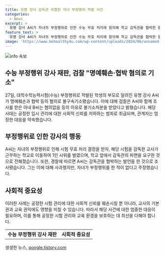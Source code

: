 ```yaml
---
title: 유명 강사 감독관 위협한 자녀 부정행위 적발 사건
categories:
  - News
excerpt: >
  유명 강사 A씨가 자녀의 부정행위로 인한 수능 무효 처리에 항의해 학교 감독관을 협박한 혐의로 검찰에 고발되었다. A씨의 아내는 불기소처분을 받았으며, A씨는 이를 부인하며 논란을 일으키자 사과문을 올렸지만 논란은 여전히 계속되고 있다. 이에 대해 검찰은 공정한 입시 관리에 대한 사회적 신뢰를 저하하는 범죄에 대해 엄정 대응할 것이라고 밝혔다.
feature_text: >
  유명 강사 A씨가 자녀의 부정행위로 인한 수능 무효 처리에 항의해 학교 감독관을 협박한 혐의로 검찰에 고발되었다. A씨의 아내는 불기소처분을 받았으며, A씨는 이를 부인하며 논란을 일으키자 사과문을 올렸지만 논란은 여전히 계속되고 있다. 이에 대해 검찰은 공정한 입시 관리에 대한 사회적 신뢰를 저하하는 범죄에 대해 엄정 대응할 것이라고 밝혔다.
image: 'https://www.behealthy4u.com/wp-content/uploads/2024/06/unnamed-file.png'
---
```


<p><img src="https://www.behealthy4u.com/wp-content/uploads/2024/06/unnamed-file.png" alt="info 속보" /></p>

<h2 data-ke-size="size26">수능 부정행위 강사 재판, 검찰 "명예훼손·협박 혐의로 기소"</h2>

<p data-ke-size="size16">27일, 대학수학능력시험(수능) 부정행위로 적발된 학생의 부모로 알려진 유명 강사 A씨가 명예훼손과 협박 등의 혐의로 불구속기소됐습니다. 이에 대해 검찰은 A씨와 함께 조사를 받은 아내 B씨는 혐의없음 등의 이유로 불기소처분을 받았다고 밝혔습니다. 해당 사태는 공정한 입시 관리에 대한 사회적 신뢰를 저하하는 범죄로 취급되며, 관계자는 엄정한 대응을 약속했습니다.</p>

<h2 data-ke-size="size26">부정행위로 인한 강사의 행동</h2>

<p data-ke-size="size16">A씨는 자녀의 부정행위로 인해 시험 무효 처리 결정을 받자, 해당 시험을 감독한 교사가 근무하는 학교로 이동하여 1인 시위를 벌였으며, 학교 앞에서 감독관의 파면을 요구한 것으로 전해졌습니다. 또한, 경찰에 따르면 A씨는 감독관을 협박하는 발언을 한 것으로 조사됐습니다. 그는 이에 대해 사과했지만, 자녀가 부정행위를 한 적이 없다고 주장했습니다.</p>

<h2 data-ke-size="size26">사회적 중요성</h2>

<p data-ke-size="size16">이러한 사례는 공정한 시험 관리에 대한 사회적 신뢰를 훼손시킬 뿐 아니라, 교사의 기본권과 교육 권익에도 영향을 미칠 수 있습니다. 따라서 해당 사건에 대한 엄중한 대응이 필요하며, 이를 통해 공정한 시험 관리와 교육 환경을 보호하는 데 최선을 다해야 합니다.</p>

<table>
<tbody>
<tr>
<td style="text-align: center; height: 17px;"><b>수능 부정행위 강사 재판</b></td>
<td style="text-align: center; height: 17px;"><b>사회적 중요성</b></td>
</tr>
</tbody>
</table>
생생한 뉴스, <a href="https://qoogle.tistory.com" rel="dofollow">qoogle.tistory.com</a>


